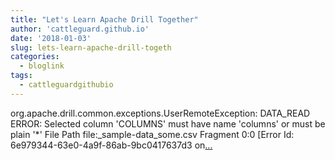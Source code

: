 ```yaml
---
title: "Let's Learn Apache Drill Together"
author: 'cattleguard.github.io'
date: '2018-01-03'
slug: lets-learn-apache-drill-togeth
categories:
  - bloglink
tags:
  - cattleguardgithubio
---
```


org.apache.drill.common.exceptions.UserRemoteException: DATA_READ ERROR: Selected column 'COLUMNS' must have name 'columns' or must be plain '*' File Path file:_sample-data_some.csv Fragment 0:0 [Error Id: 6e979344-63e0-4a9f-86ab-9bc0417637d3 on[... <i class="fas fa-external-link-alt"></i>](https://cattleguard.github.io/2018/01/03/lets-learn-apache-drill-together/)

